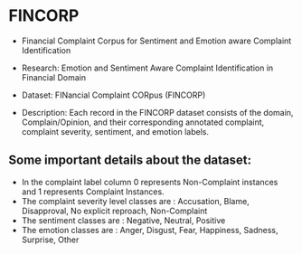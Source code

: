 # FINCORP

- Financial Complaint Corpus for Sentiment and Emotion aware Complaint Identification
- Research: Emotion and Sentiment Aware Complaint Identification in Financial Domain

- Dataset: FINancial Complaint CORpus (FINCORP)

- Description: Each record in the FINCORP dataset consists of the domain, Complain/Opinion, and their corresponding annotated complaint, complaint severity, sentiment, and emotion labels.

## Some important details about the dataset:

 - In the complaint label column 0 represents Non-Complaint instances and 1 represents Complaint Instances. 
 - The complaint severity level classes are : Accusation, Blame, Disapproval, No explicit reproach, Non-Complaint
 - The sentiment classes are : Negative, Neutral, Positive
 - The emotion classes are : Anger, Disgust, Fear, Happiness, Sadness, Surprise, Other
